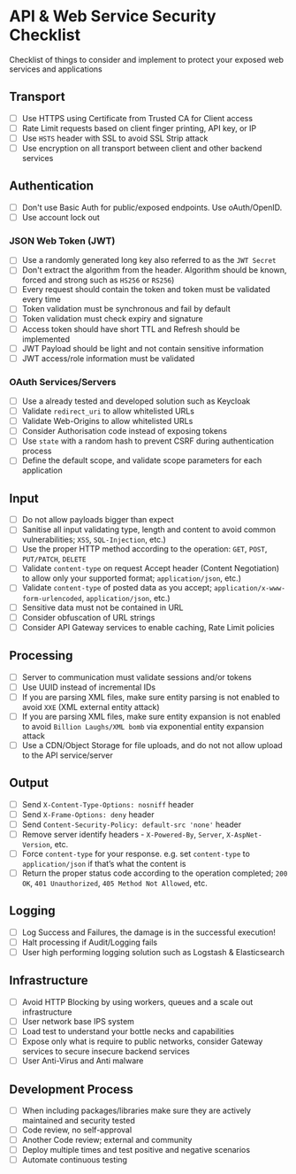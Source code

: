 # API & Web Service Security Checklist

Checklist of things to consider and implement to protect your exposed web services and applications

## Transport

-   [ ] Use HTTPS using Certificate from Trusted CA for Client access
-   [ ] Rate Limit requests based on client finger printing, API key, or IP
-   [ ] Use `HSTS` header with SSL to avoid SSL Strip attack
-   [ ] Use encryption on all transport between client and other backend services

## Authentication

-   [ ] Don't use Basic Auth for public/exposed endpoints. Use oAuth/OpenID.
-   [ ] Use account lock out

### JSON Web Token (JWT)

-   [ ] Use a randomly generated long key also referred to as the `JWT Secret`
-   [ ] Don't extract the algorithm from the header. Algorithm should be known, forced and strong such as `HS256` or `RS256`)
-   [ ] Every request should contain the token and token must be validated every time
-   [ ] Token validation must be synchronous and fail by default
-   [ ] Token validation must check expiry and signature
-   [ ] Access token should have short TTL and Refresh should be implemented
-   [ ] JWT Payload should be light and not contain sensitive information
-   [ ] JWT access/role information must be validated

### OAuth Services/Servers

-   [ ] Use a already tested and developed solution such as Keycloak
-   [ ] Validate `redirect_uri` to allow whitelisted URLs
-   [ ] Validate Web-Origins to allow whitelisted URLs
-   [ ] Consider Authorisation code instead of exposing tokens
-   [ ] Use `state` with a random hash to prevent CSRF during authentication process
-   [ ] Define the default scope, and validate scope parameters for each application

## Input

-   [ ] Do not allow payloads bigger than expect
-   [ ] Sanitise all input validating type, length and content to avoid common vulnerabilities; `XSS`, `SQL-Injection`, etc.)
-   [ ] Use the proper HTTP method according to the operation: `GET`, `POST`, `PUT/PATCH`, `DELETE`
-   [ ] Validate `content-type` on request Accept header (Content Negotiation) to allow only your supported format; `application/json`, etc.)
-   [ ] Validate `content-type` of posted data as you accept; `application/x-www-form-urlencoded`, `application/json`, etc.)
-   [ ] Sensitive data must not be contained in URL
-   [ ] Consider obfuscation of URL strings
-   [ ] Consider API Gateway services to enable caching, Rate Limit policies

## Processing

-   [ ] Server to communication must validate sessions and/or tokens
-   [ ] Use UUID instead of incremental IDs
-   [ ] If you are parsing XML files, make sure entity parsing is not enabled to avoid `XXE` (XML external entity attack)
-   [ ] If you are parsing XML files, make sure entity expansion is not enabled to avoid `Billion Laughs/XML bomb` via exponential entity expansion attack
-   [ ] Use a CDN/Object Storage for file uploads, and do not not allow upload to the API service/server

## Output

-   [ ] Send `X-Content-Type-Options: nosniff` header
-   [ ] Send `X-Frame-Options: deny` header
-   [ ] Send `Content-Security-Policy: default-src 'none'` header
-   [ ] Remove server identify headers - `X-Powered-By`, `Server`, `X-AspNet-Version`, etc.
-   [ ] Force `content-type` for your response. e.g. set `content-type` to `application/json` if that’s what the content is
-   [ ] Return the proper status code according to the operation completed; `200 OK`, `401 Unauthorized`, `405 Method Not Allowed`, etc.

## Logging

-   [ ] Log Success and Failures, the damage is in the successful execution!
-   [ ] Halt processing if Audit/Logging fails
-   [ ] User high performing logging solution such as Logstash & Elasticsearch

## Infrastructure

-   [ ] Avoid HTTP Blocking by using workers, queues and a scale out infrastructure
-   [ ] User network base IPS system
-   [ ] Load test to understand your bottle necks and capabilities
-   [ ] Expose only what is require to public networks, consider Gateway services to secure insecure backend services
-   [ ] User Anti-Virus and Anti malware

## Development Process

-   [ ] When including packages/libraries make sure they are actively maintained and security tested
-   [ ] Code review, no self-approval
-   [ ] Another Code review; external and community
-   [ ] Deploy multiple times and test positive and negative scenarios
-   [ ] Automate continuous testing
